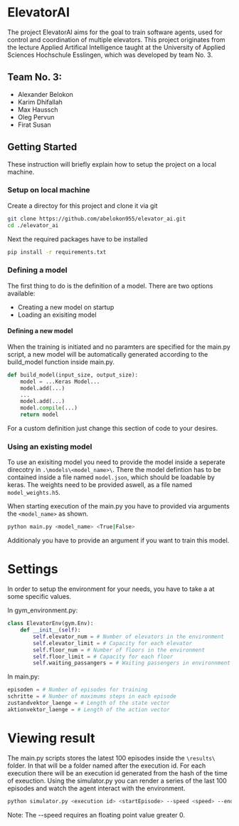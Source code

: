 # ElevatorAI

The project ElevatorAI aims for the goal to train software agents, used for control and coordination of multiple elevators.
This project originates from the lecture Applied Artifical Intelligence taught at the University of Applied Sciences Hochschule Esslingen, which was developed by team No. 3.

## Team No. 3:
 * Alexander Belokon
 * Karim Dhifallah
 * Max Haussch
 * Oleg Pervun
 * Firat Susan

## Getting Started
These instruction will briefly explain how to setup the project on a local machine.

### Setup on local machine
Create a directoy for this project and clone it via git
```sh
git clone https://github.com/abelokon955/elevator_ai.git
cd ./elevator_ai
```
Next the required packages have to be installed
```sh
pip install -r requirements.txt
```

### Defining a model
The first thing to do is the definition of a model.
There are two options available:
 * Creating a new model on startup
 * Loading an exisiting model

#### Defining a new model
When the training is initiated and no paramters are specified for the main.py script, a new model will be automatically generated according to the build_model function inside main.py.
```py
def build_model(input_size, output_size):
    model = ...Keras Model...
    model.add(...)
    ...
    model.add(...)
    model.compile(...)
    return model
```
For a custom definition just change this section of code to your desires.

### Using an existing model
To use an exisiting model you need to provide the model inside a seperate direcotry in `.\models\<model_name>\`. There the model defintion has to be contained inside a file named `model.json`, which should be loadable by keras. The weights need to be provided aswell, as a file named `model_weights.h5`.

When starting execution of the main.py you have to provided via arguments the `<model_name>` as shown.
```sh
python main.py <model_name> <True|False>
```
Additionaly you have to provide an argument if you want to train this model.

# Settings
In order to setup the environment for your needs, you have to take a at some specific values.

In gym_environment.py:
```py
class ElevatorEnv(gym.Env):
    def __init__(self):
        self.elevator_num = # Number of elevators in the environment
        self.elevator_limit = # Capacity for each elevator
        self.floor_num = # Number of floors in the environment
        self.floor_limit = # Capacity for each floor
        self.waiting_passangers = # Waiting passengers in environnment
```

In main.py:
```py
episoden = # Number of episodes for training
schritte = # Number of maximums steps in each episode
zustandvektor_laenge = # Length of the state vector
aktionvektor_laenge = # Length of the action vector
```

# Viewing result
The main.py scripts stores the latest 100 episodes inside the `\results\` folder. In that will be a folder named after the execution id. For each execution there will be an execution id generated from the hash of the time of exeuction.
Using the simulator.py you can render a series of the last 100 episodes and watch the agent interact with the environment.
```sh
python simulator.py <execution id> <startEpisode> --speed <speed> --end_episode <lastEpisode>
```
Note: The --speed requires an floating point value greater 0.
